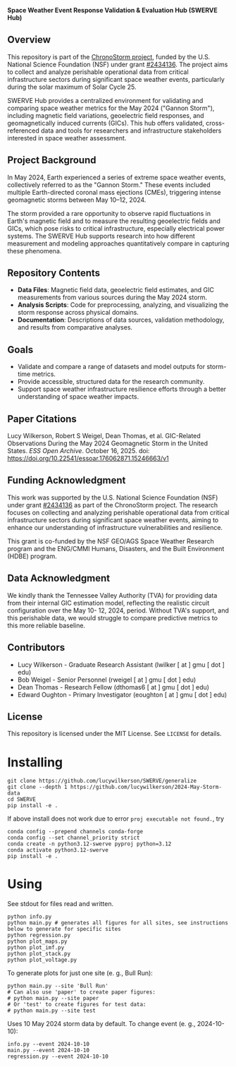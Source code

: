 **Space Weather Event Response Validation & Evaluation Hub (SWERVE Hub)** 

## Overview
This repository is part of the [ChronoStorm project](https://chronostorm.vercel.app), funded by the U.S. National Science Foundation (NSF) under grant [#2434136](https://www.nsf.gov/awardsearch/showAward?AWD_ID=2434136). The project aims to collect and analyze perishable operational data from critical infrastructure sectors during significant space weather events, particularly during the solar maximum of Solar Cycle 25.

SWERVE Hub provides a centralized environment for validating and comparing space weather metrics for the May 2024 ("Gannon Storm"), including magnetic field variations, geoelectric field responses, and geomagnetically induced currents (GICs). This hub offers validated, cross-referenced data and tools for researchers and infrastructure stakeholders interested in space weather assessment.

## Project Background
In May 2024, Earth experienced a series of extreme space weather events, collectively referred to as the "Gannon Storm." These events included multiple Earth-directed coronal mass ejections (CMEs), triggering intense geomagnetic storms between May 10–12, 2024. 

The storm provided a rare opportunity to observe rapid fluctuations in Earth's magnetic field and to measure the resulting geoelectric fields and GICs, which pose risks to critical infrastructure, especially electrical power systems. The SWERVE Hub supports research into how different measurement and modeling approaches quantitatively compare in capturing these phenomena.

## Repository Contents
- **Data Files**: Magnetic field data, geoelectric field estimates, and GIC measurements from various sources during the May 2024 storm.
- **Analysis Scripts**: Code for preprocessing, analyzing, and visualizing the storm response across physical domains.
- **Documentation**: Descriptions of data sources, validation methodology, and results from comparative analyses.

## Goals
- Validate and compare a range of datasets and model outputs for storm-time metrics.
- Provide accessible, structured data for the research community.
- Support space weather infrastructure resilience efforts through a better understanding of space weather impacts.

## Paper Citations
Lucy Wilkerson, Robert S Weigel, Dean Thomas, et al. GIC-Related Observations During the May 2024 Geomagnetic Storm in the United States. _ESS Open Archive_. October 16, 2025. doi: https://doi.org/10.22541/essoar.176062871.15246663/v1

## Funding Acknowledgment
This work was supported by the U.S. National Science Foundation (NSF) under grant [#2434136](https://www.nsf.gov/awardsearch/showAward?AWD_ID=2434136) as part of the ChronoStorm project. The research focuses on collecting and analyzing perishable operational data from critical infrastructure sectors during significant space weather events, aiming to enhance our understanding of infrastructure vulnerabilities and resilience. 

This grant is co-funded by the NSF GEO/AGS Space Weather Research program and the ENG/CMMI Humans, Disasters, and the Built Environment (HDBE) program.

## Data Acknowledgment
We kindly thank the Tennessee Valley Authority (TVA) for providing data from their internal GIC estimation model, reflecting the realistic circuit configuration over the May 10- 12, 2024, period. Without TVA's support, and this perishable data, we would struggle to compare predictive metrics to this more reliable baseline. 

## Contributors 
- Lucy Wilkerson - Graduate Research Assistant (lwilker [ at ] gmu [ dot ] edu) 
- Bob Weigel - Senior Personnel (rweigel [ at ] gmu [ dot ] edu)
- Dean Thomas - Research Fellow (dthomas6 [ at ] gmu [ dot ] edu) 
- Edward Oughton - Primary Investigator (eoughton [ at ] gmu [ dot ] edu)

## License
This repository is licensed under the MIT License. See `LICENSE` for details.

# Installing

```
git clone https://github.com/lucywilkerson/SWERVE/generalize
git clone --depth 1 https://github.com/lucywilkerson/2024-May-Storm-data
cd SWERVE
pip install -e .
```

If above install does not work due to error `proj executable not found.`, try

```
conda config --prepend channels conda-forge
conda config --set channel_priority strict
conda create -n python3.12-swerve pyproj python=3.12
conda activate python3.12-swerve
pip install -e .
```

# Using

See stdout for files read and written.

```
python info.py
python main.py # generates all figures for all sites, see instructions below to generate for specific sites
python regression.py
python plot_maps.py
python plot_imf.py
python plot_stack.py
python plot_voltage.py
```

To generate plots for just one site (e. g., Bull Run):
```
python main.py --site 'Bull Run'
# Can also use 'paper' to create paper figures:
# python main.py --site paper
# Or 'test' to create figures for test data:
# python main.py --site test
```

Uses 10 May 2024 storm data by default. To change event (e. g., 2024-10-10):
```
info.py --event 2024-10-10
main.py --event 2024-10-10
regression.py --event 2024-10-10
```
